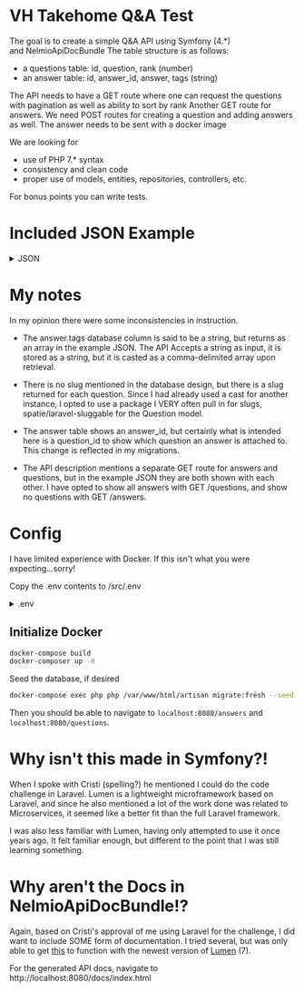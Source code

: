 # VH Takehome Q&A Test

The goal is to create a simple Q&A API using Symfony (4.\*) and NelmioApiDocBundle
The table structure is as follows:

- a questions table: id, question, rank (number)
- an answer table: id, answer_id, answer, tags (string)

The API needs to have a GET route where one can request the questions with pagination as well as ability to sort by rank
Another GET route for answers.
We need POST routes for creating a question and adding answers as well.
The answer needs to be sent with a docker image

We are looking for

- use of PHP 7.\* syntax
- consistency and clean code
- proper use of models, entities, repositories, controllers, etc.

For bonus points you can write tests.

# Included JSON Example

<details>
  <summary>JSON</summary>

```json
[
  {
    "id": 1,
    "question": "Question 1",
    "answers": [
      {
        "id": 1,
        "answer": "Answer 1",
        "rank": 3
      },
      {
        "id": 2,
        "answer": "Answer 2",
        "rank": 2
      }
    ],
    "tags": ["a", "b", "c"],
    "slug": "question_1"
  },
  {
    "id": 2,
    "question": "Question 2",
    "answers": [
      {
        "id": 1,
        "answer": "Answer 1",
        "rank": 3
      }
    ],
    "tags": ["a", "c"],
    "slug": "question_2"
  },
  {
    "id": 3,
    "question": "Question 3",
    "answers": [
      {
        "id": 1,
        "answer": "test",
        "rank": 3
      },
      {
        "id": 2,
        "answer": "test",
        "rank": 2
      }
    ],
    "tags": ["a"],
    "slug": "question_3"
  },
  {
    "id": 4,
    "question": "Question 4",
    "answers": [
      {
        "id": 1,
        "answer": "Answer 1",
        "rank": 3
      },
      {
        "id": 2,
        "answer": "Answer 2",
        "rank": 2
      },
      {
        "id": 3,
        "answer": "Answer 3",
        "rank": 2
      }
    ],
    "tags": ["c"],
    "slug": "question_4"
  },
  {
    "id": 5,
    "question": "Question 5",
    "answers": [
      {
        "id": 1,
        "answer": "Answer 1",
        "rank": 1
      },
      {
        "id": 2,
        "answer": "Answer 2",
        "rank": 4
      }
    ],
    "tags": ["d"],
    "slug": "question_5"
  },
  {
    "id": 6,
    "question": "Question 6",
    "answers": [
      {
        "id": 1,
        "answer": "Answer 1",
        "rank": 5
      }
    ],
    "tags": ["a", "b"],
    "slug": "question_6"
  }
]
```

</details>

# My notes

In my opinion there were some inconsistencies in instruction.

- The answer.tags database column is said to be a string, but returns as an array in the example JSON. The API Accepts a string as input, it is stored as a string, but it is casted as a comma-delimited array upon retrieval.

- There is no slug mentioned in the database design, but there is a slug returned for each question. Since I had already used a cast for another instance, I opted to use a package I VERY often pull in for slugs, spatie/laravel-sluggable for the Question model.

- The answer table shows an answer_id, but certainly what is intended here is a question_id to show which question an answer is attached to. This change is reflected in my migrations.

- The API description mentions a separate GET route for answers and questions, but in the example JSON they are both shown with each other. I have opted to show all answers with GET /questions, and show no questions with GET /answers.

# Config

I have limited experience with Docker. If this isn't what you were expecting...sorry!

Copy the .env contents to /src/.env

<details>
  <summary>.env</summary>

```env
APP_NAME="Vehicle History Q&A Challenge"
APP_ENV=local
APP_KEY=
APP_DEBUG=true
APP_URL=http://localhost:8080
APP_TIMEZONE=UTC

LOG_CHANNEL=stack
LOG_SLACK_WEBHOOK_URL=

DB_CONNECTION=mysql
DB_HOST=mysql
DB_PORT=3306
DB_DATABASE=homestead
DB_USERNAME=homestead
DB_PASSWORD=secret

CACHE_DRIVER=file
QUEUE_CONNECTION=sync
```

</details>

## Initialize Docker

```bash
docker-compose build
docker-composer up -d
```

Seed the database, if desired

```bash
docker-compose exec php php /var/www/html/artisan migrate:fresh --seed
```

Then you should be able to navigate to `localhost:8080/answers` and `localhost:8080/questions`.

# Why isn't this made in Symfony?!

When I spoke with Cristi (spelling?) he mentioned I could do the code challenge in Laravel. Lumen is a lightweight microframework based on Laravel, and since he also mentioned a lot of the work done was related to Microservices, it seemed like a better fit than the full Laravel framework.

I was also less familiar with Lumen, having only attempted to use it once years ago. It felt familiar enough, but different to the point that I was still learning something.

# Why aren't the Docs in NelmioApiDocBundle!?

Again, based on Cristi's approval of me using Laravel for the challenge, I did want to include SOME form of documentation. I tried several, but was only able to get [this](https://github.com/mpociot/laravel-apidoc-generator) to function with the newest version of [Lumen](https://lumen.laravel.com/) (7).

For the generated API docs, navigate to http://localhost:8080/docs/index.html
